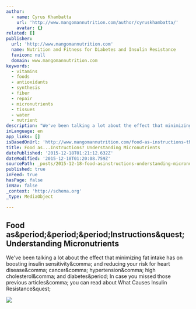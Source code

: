 ```yaml
---
author:
  - name: Cyrus Khambatta
    url: 'http://www.mangomannutrition.com/author/cyruskhambatta/'
    avatar: {}
related: []
publisher:
  url: 'http://www.mangomannutrition.com'
  name: Nutrition and Fitness for Diabetes and Insulin Resistance
  favicon: null
  domain: www.mangomannutrition.com
keywords:
  - vitamins
  - foods
  - antioxidants
  - synthesis
  - fiber
  - repair
  - micronutrients
  - tissues
  - water
  - nutrient
description: "We've been talking a lot about the effect that minimizing fat intake has on boosting insulin sensitivity, and reducing your risk for heart disease, cancer, hypertension, high cholesterol, and diabetes. In case you missed those previous articles, you can read about What Causes Insulin Resistance?"
inLanguage: en
app_links: []
isBasedOnUrl: 'http://www.mangomannutrition.com/food-as-instructions-the-necessity-of-micronutrients/'
title: Food as...Instructions? Understanding Micronutrients
datePublished: '2015-12-18T01:21:12.632Z'
dateModified: '2015-12-18T01:20:08.759Z'
sourcePath: _posts/2015-12-18-food-asinstructions-understanding-micronutrients.md
published: true
inFeed: true
hasPage: false
inNav: false
_context: 'http://schema.org'
_type: MediaObject

---
```

<article style=""><h1>Food as&amp;period;&amp;period;&amp;period;Instructions&amp;quest; Understanding Micronutrients</h1><p>We've been talking a lot about the effect that minimizing fat intake has on boosting insulin sensitivity&amp;comma; and reducing your risk for heart disease&amp;comma; cancer&amp;comma; hypertension&amp;comma; high cholesterol&amp;comma; and diabetes&amp;period; In case you missed those previous articles&amp;comma; you can read about What Causes Insulin Resistance&amp;quest;</p><img src="http://www.mangomannutrition.com/wp-content/uploads/2015/10/Food-As-Instructions-600x300-600x300.jpg" /></article>